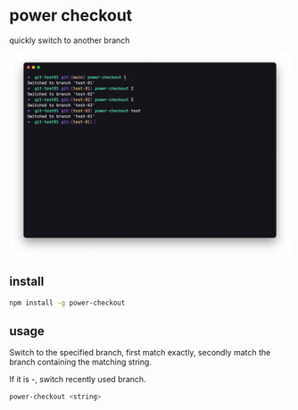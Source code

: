 # power checkout

quickly switch to another branch

![preview1](./preview.png)

## install

```bash
npm install -g power-checkout
```

## usage

Switch to the specified branch, first match exactly, secondly match the branch containing the matching string.

If it is -, switch recently used branch.

```bash
power-checkout <string>
```
